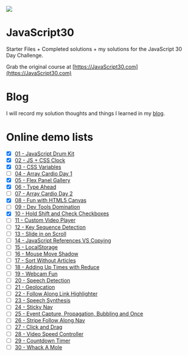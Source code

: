 ![](https://javascript30.com/images/JS3-social-share.png)

# JavaScript30

Starter Files + Completed solutions + my solutions for the JavaScript 30 Day Challenge.

Grab the original course at [https://JavaScript30.com](https://JavaScript30.com)

# Blog
I will record my solution thoughts and things I learned in my [blog](https://xg-wang.github.io/tags/JavaScript30/).

# Online demo lists
- [x] [01 - JavaScript Drum Kit](https://xg-wang.github.io/JavaScript30/01%20-%20JavaScript%20Drum%20Kit)
- [x] [02 - JS + CSS Clock](https://xg-wang.github.io/JavaScript30/02%20-%20JS%20+%20CSS%20Clock)
- [x] [03 - CSS Variables](https://xg-wang.github.io/JavaScript30/03%20-%20CSS%20Variables)
- [ ] [04 - Array Cardio Day 1]()
- [x] [05 - Flex Panel Gallery](https://xg-wang.github.io/JavaScript30/05%20-%20Flex%20Panel%20Gallery)
- [x] [06 - Type Ahead](https://xg-wang.github.io/JavaScript30/06%20-%20Type%20Ahead/index.html)
- [ ] [07 - Array Cardio Day 2]()
- [x] [08 - Fun with HTML5 Canvas](https://xg-wang.github.io/JavaScript30/08%20-%20Fun%20with%20HTML5%20Canvas/index.html)
- [ ] [09 - Dev Tools Domination]()
- [x] [10 - Hold Shift and Check Checkboxes]()
- [ ] [11 - Custom Video Player]()
- [ ] [12 - Key Sequence Detection]()
- [ ] [13 - Slide in on Scroll]()
- [ ] [14 - JavaScript References VS Copying]()
- [ ] [15 - LocalStorage]()
- [ ] [16 - Mouse Move Shadow]()
- [ ] [17 - Sort Without Articles]()
- [ ] [18 - Adding Up Times with Reduce]()
- [ ] [19 - Webcam Fun]()
- [ ] [20 - Speech Detection]()
- [ ] [21 - Geolocation]()
- [ ] [22 - Follow Along Link Highlighter]()
- [ ] [23 - Speech Synthesis]()
- [ ] [24 - Sticky Nav]()
- [ ] [25 - Event Capture, Propagation, Bubbling and Once]()
- [ ] [26 - Stripe Follow Along Nav]()
- [ ] [27 - Click and Drag]()
- [ ] [28 - Video Speed Controller]()
- [ ] [29 - Countdown Timer]()
- [ ] [30 - Whack A Mole]()
